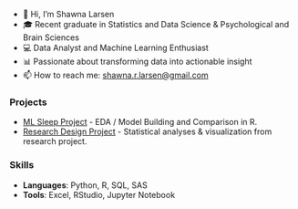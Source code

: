 - 👋 Hi, I’m Shawna Larsen
- 🎓 Recent graduate in Statistics and Data Science & Psychological and Brain Sciences
- 💻 Data Analyst and Machine Learning Enthusiast
- 📊 Passionate about transforming data into actionable insight
- 📫 How to reach me: shawna.r.larsen@gmail.com



### Projects
- [ML Sleep Project](https://github.com/shawnalarsen/ML-Sleep-Project) - EDA / Model Building and Comparison in R.
- [Research Design Project](https://github.com/shawnalarsen/Visualization-Research) - Statistical analyses & visualization from research project.

### Skills
- **Languages**: Python, R, SQL, SAS
- **Tools**: Excel, RStudio, Jupyter Notebook
<!---
shawnalarsen/shawnalarsen is a ✨ special ✨ repository because its `README.md` (this file) appears on your GitHub profile.
You can click the Preview link to take a look at your changes.
--->
